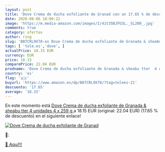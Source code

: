 ```yaml
---
layout: post
title: 'Dove Crema de ducha exfoliante de Granad con un 17.65 % de descuento'
date: 2020-08-06 18:09:22
image: 'https://m.media-amazon.com/images/I/41t35BJFU3L._SL200_.jpg'
comments: true
category: ofertas
author: ring
slug: 'B07CRL9X78-es Dove Crema de ducha exfoliante de Granada & sheabu tter 4...'
tags: [ 'tole.es','dove', ]
actualPrice: 18.15 EUR
currency: EUR
price: 18.15
comparePrice: 22.04 EUR
prodname: 'Dove Crema de ducha exfoliante de Granada & sheabu tter  4 unidades  4 x 259 g '
country: 'es'
flag: '🇪🇸'
buyurl: 'https://www.amazon.es/dp/B07CRL9X78/?tag=tolees-21'
descuento: '17.65'
average: '18.15'
---
```


En este momento está [Dove Crema de ducha exfoliante de Granada & sheabu tter  4 unidades  4 x 259 g ](https://www.amazon.es/dp/B07CRL9X78/?tag=tolees-21) a 18.15 EUR (original: 22.04 EUR) (17.65 %  de descuento) en el siguiente enlace!

[![Dove Crema de ducha exfoliante de Granad](https://m.media-amazon.com/images/I/41t35BJFU3L._SL200_.jpg)](https://www.amazon.es/dp/B07CRL9X78/?tag=tolees-21)

🔎:


[🛒 Aquí!!!](https://www.amazon.es/dp/B07CRL9X78/?tag=tolees-21)
